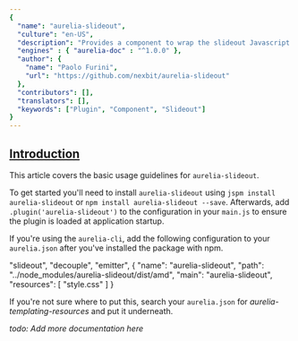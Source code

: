 ```yaml
---
{
  "name": "aurelia-slideout",
  "culture": "en-US",
  "description": "Provides a component to wrap the slideout Javascript library.",
  "engines" : { "aurelia-doc" : "^1.0.0" },
  "author": {
    "name": "Paolo Furini",
  	"url": "https://github.com/nexbit/aurelia-slideout"
  },
  "contributors": [],
  "translators": [],
  "keywords": ["Plugin", "Component", "Slideout"]
}
---
```


## [Introduction](aurelia-doc://section/1/version/1.0.0)

This article covers the basic usage guidelines for `aurelia-slideout`.

To get started you'll need to install `aurelia-slideout` using `jspm install aurelia-slideout` or `npm install aurelia-slideout --save`. Afterwards, add `.plugin('aurelia-slideout')` to the configuration in your `main.js` to ensure the plugin is loaded at application startup.

If you're using the `aurelia-cli`, add the following configuration to your `aurelia.json` after you've installed the package with npm. 

<code-listing heading="aurelia.json">
  <source-code lang="ES 2015">
    "slideout",
    "decouple",
    "emitter",
    {
      "name": "aurelia-slideout",
      "path": "../node_modules/aurelia-slideout/dist/amd",
      "main": "aurelia-slideout",
      "resources": [
        "style.css"
      ]
    }
  </source-code>
</code-listing>

If you're not sure where to put this, search your `aurelia.json` for *aurelia-templating-resources* and put it underneath.

*todo: Add more documentation here*
